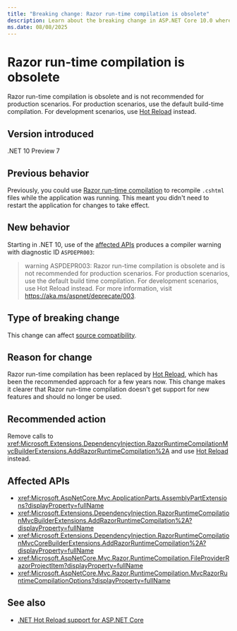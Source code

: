 ```yaml
---
title: "Breaking change: Razor run-time compilation is obsolete"
description: Learn about the breaking change in ASP.NET Core 10.0 where Razor run-time compilation APIs have been marked obsolete.
ms.date: 08/08/2025
---
```


# Razor run-time compilation is obsolete

Razor run-time compilation is obsolete and is not recommended for production scenarios. For production scenarios, use the default build-time compilation. For development scenarios, use [Hot Reload](/aspnet/core/test/hot-reload) instead.

## Version introduced

.NET 10 Preview 7

## Previous behavior

Previously, you could use [Razor run-time compilation](/aspnet/core/mvc/views/view-compilation) to recompile `.cshtml` files while the application was running. This meant you didn't need to restart the application for changes to take effect.

## New behavior

Starting in .NET 10, use of the [affected APIs](#affected-apis) produces a compiler warning with diagnostic ID `ASPDEPR003`:

> warning ASPDEPR003: Razor run-time compilation is obsolete and is not recommended for production scenarios. For production scenarios, use the default build time compilation. For development scenarios, use Hot Reload instead. For more information, visit <https://aka.ms/aspnet/deprecate/003>.

## Type of breaking change

This change can affect [source compatibility](../../categories.md#source-compatibility).

## Reason for change

Razor run-time compilation has been replaced by [Hot Reload](/aspnet/core/test/hot-reload), which has been the recommended approach for a few years now. This change makes it clearer that Razor run-time compilation doesn't get support for new features and should no longer be used.

## Recommended action

Remove calls to <xref:Microsoft.Extensions.DependencyInjection.RazorRuntimeCompilationMvcBuilderExtensions.AddRazorRuntimeCompilation%2A> and use [Hot Reload](/aspnet/core/test/hot-reload) instead.

## Affected APIs

- <xref:Microsoft.AspNetCore.Mvc.ApplicationParts.AssemblyPartExtensions?displayProperty=fullName>
- <xref:Microsoft.Extensions.DependencyInjection.RazorRuntimeCompilationMvcBuilderExtensions.AddRazorRuntimeCompilation%2A?displayProperty=fullName>
- <xref:Microsoft.Extensions.DependencyInjection.RazorRuntimeCompilationMvcCoreBuilderExtensions.AddRazorRuntimeCompilation%2A?displayProperty=fullName>
- <xref:Microsoft.AspNetCore.Mvc.Razor.RuntimeCompilation.FileProviderRazorProjectItem?displayProperty=fullName>
- <xref:Microsoft.AspNetCore.Mvc.Razor.RuntimeCompilation.MvcRazorRuntimeCompilationOptions?displayProperty=fullName>

## See also

- [.NET Hot Reload support for ASP.NET Core](/aspnet/core/test/hot-reload)
